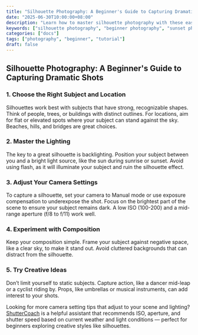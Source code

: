 ```yaml
---
title: "Silhouette Photography: A Beginner's Guide to Capturing Dramatic Shots"
date: "2025-06-30T10:00:00+08:00"
description: "Learn how to master silhouette photography with these easy tips and tricks. Perfect for beginners looking to create dramatic and artistic images."
keywords: ["silhouette photography", "beginner photography", "sunset photography", "dramatic photos", "photography tips"]
categories: ["docs"]
tags: ["photography", "beginner", "tutorial"]
draft: false
---
```


## Silhouette Photography: A Beginner's Guide to Capturing Dramatic Shots

### 1. Choose the Right Subject and Location

Silhouettes work best with subjects that have strong, recognizable shapes. Think of people, trees, or buildings with distinct outlines. For locations, aim for flat or elevated spots where your subject can stand against the sky. Beaches, hills, and bridges are great choices.

### 2. Master the Lighting

The key to a great silhouette is backlighting. Position your subject between you and a bright light source, like the sun during sunrise or sunset. Avoid using flash, as it will illuminate your subject and ruin the silhouette effect.

### 3. Adjust Your Camera Settings

To capture a silhouette, set your camera to Manual mode or use exposure compensation to underexpose the shot. Focus on the brightest part of the scene to ensure your subject remains dark. A low ISO (100-200) and a mid-range aperture (f/8 to f/11) work well.

### 4. Experiment with Composition

Keep your composition simple. Frame your subject against negative space, like a clear sky, to make it stand out. Avoid cluttered backgrounds that can distract from the silhouette.

### 5. Try Creative Ideas

Don’t limit yourself to static subjects. Capture action, like a dancer mid-leap or a cyclist riding by. Props, like umbrellas or musical instruments, can add interest to your shots.

Looking for more camera setting tips that adjust to your scene and lighting? [ShutterCoach](https://shuttercoach.com/) is a helpful assistant that recommends ISO, aperture, and shutter speed based on current weather and light conditions — perfect for beginners exploring creative styles like silhouettes.
